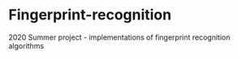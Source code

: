 # Fingerprint-recognition
2020 Summer project - implementations of fingerprint recognition algorithms
